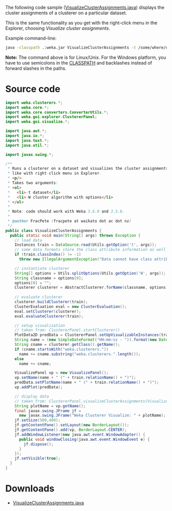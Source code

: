 
The following code sample ([VisualizeClusterAssignments.java](../files/VisualizeClusterAssignments.java)) displays the cluster assignments of a clusterer on a particular dataset.

This is the same functionality as you get with the right-click menu in the Explorer, choosing *Visualize cluster assignments*.

Example command-line:

```bash
java -classpath .:weka.jar VisualizeClusterAssignments -t /some/where/data.arff -W "weka.clusterers.EM -I 50"
```

**Note:** The command above is for Linux/Unix. For the Windows platform, you have to use semicolons in the [CLASSPATH](../classpath.md) and backlashes instead of forward slashes in the paths.

# Source code
```java
import weka.clusterers.*;
import weka.core.*;
import weka.core.converters.ConverterUtils.*;
import weka.gui.explorer.ClustererPanel;
import weka.gui.visualize.*;

import java.awt.*;
import java.io.*;
import java.text.*;
import java.util.*;

import javax.swing.*;

/**
 * Runs a clusterer on a dataset and visualizes the cluster assignments, 
 * like with right-click menu in Explorer.
 * <p/>
 * Takes two arguments:
 * <ol>
 *   <li>-t dataset</li>
 *   <li>-W cluster algorithm with options</li>
 * </ol>
 *
 * Note: code should work with Weka 3.6.0 and 3.5.8.
 * 
 * @author FracPete (fracpete at waikato dot ac dot nz)
 */
public class VisualizeClusterAssignments {
  public static void main(String[] args) throws Exception {
    // load data
    Instances train = DataSource.read(Utils.getOption('t', args));
    // some data formats store the class attribute information as well
    if (train.classIndex() != -1)
      throw new IllegalArgumentException("Data cannot have class attribute!");

    // instantiate clusterer
    String[] options = Utils.splitOptions(Utils.getOption('W', args));
    String classname = options[0];
    options[0] = "";
    Clusterer clusterer = AbstractClusterer.forName(classname, options);
    
    // evaluate clusterer
    clusterer.buildClusterer(train);
    ClusterEvaluation eval = new ClusterEvaluation();
    eval.setClusterer(clusterer);
    eval.evaluateClusterer(train);

    // setup visualization
    // taken from: ClustererPanel.startClusterer()
    PlotData2D predData = ClustererPanel.setUpVisualizableInstances(train, eval);
    String name = (new SimpleDateFormat("HH:mm:ss - ")).format(new Date());
    String cname = clusterer.getClass().getName();
    if (cname.startsWith("weka.clusterers."))
      name += cname.substring("weka.clusterers.".length());
    else
      name += cname;

    VisualizePanel vp = new VisualizePanel();
    vp.setName(name + " (" + train.relationName() + ")");
    predData.setPlotName(name + " (" + train.relationName() + ")");
    vp.addPlot(predData);

    // display data
    // taken from: ClustererPanel.visualizeClusterAssignments(VisualizePanel)
    String plotName = vp.getName();
    final javax.swing.JFrame jf = 
      new javax.swing.JFrame("Weka Clusterer Visualize: " + plotName);
    jf.setSize(500,400);
    jf.getContentPane().setLayout(new BorderLayout());
    jf.getContentPane().add(vp, BorderLayout.CENTER);
    jf.addWindowListener(new java.awt.event.WindowAdapter() {
      public void windowClosing(java.awt.event.WindowEvent e) {
        jf.dispose();
      }
    });
    jf.setVisible(true);
  }
}
```

# Downloads
* [VisualizeClusterAssignments.java](../files/VisualizeClusterAssignments.java)

